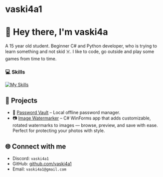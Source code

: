 # vaski4a1

# 👋 Hey there, I'm vaski4a

A 15 year old student. Beginner C# and Python developer, who is trying to learn something and not skid ☠️.
I like to code, go outside and play some games from time to time.

### 💻 Skills
[![My Skills](https://skillicons.dev/icons?i=py,cs,discord,json&theme=dark)](https://skillicons.dev)


## 🚀 Projects
- 🔐 [Password Vault](https://github.com/vaski4a1/password-vault) – Local offline password manager.
- 📷 [Image Watermarker](https://github.com/vaski4a1/image-watermarker) – C# WinForms app that adds customizable, rotated watermarks to images — browse, preview, and save with ease. Perfect for protecting your photos with style.


## 🌐 Connect with me
- Discord: `vaski4a1`
- GitHub: [github.com/vaski4a1](https://github.com/vaski4a1)
- Email: `vaski4a1@gmail.com`
